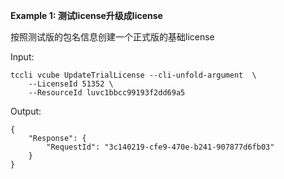 **Example 1: 测试license升级成license**

按照测试版的包名信息创建一个正式版的基础license

Input: 

```
tccli vcube UpdateTrialLicense --cli-unfold-argument  \
    --LicenseId 51352 \
    --ResourceId luvc1bbcc99193f2dd69a5
```

Output: 
```
{
    "Response": {
        "RequestId": "3c140219-cfe9-470e-b241-907877d6fb03"
    }
}
```


